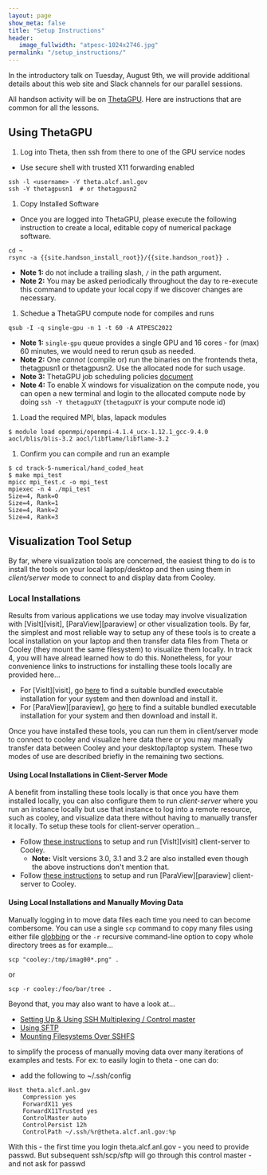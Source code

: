 ```yaml
---
layout: page
show_meta: false
title: "Setup Instructions"
header:
   image_fullwidth: "atpesc-1024x2746.jpg"
permalink: "/setup_instructions/"
---
```


In the introductory talk on Tuesday, August 9th, we will provide additional details
about this web site and Slack channels for our parallel sessions.


All handson activity will be on [ThetaGPU](https://www.alcf.anl.gov/support-center/theta-gpu-nodes). Here are instructions that are common
for all the lessons.

## Using ThetaGPU

1. Log into Theta, then ssh from there to one of the GPU service nodes
  * Use secure shell with trusted X11 forwarding enabled
```
ssh -l <username> -Y theta.alcf.anl.gov
ssh -Y thetagpusn1  # or thetagpusn2
```
1. Copy Installed Software
* Once you are logged into ThetaGPU, please execute the following instruction
to create a local, editable copy of numerical package software.
```
cd ~
rsync -a {{site.handson_install_root}}/{{site.handson_root}} .
```
  * **Note 1:** do not include a trailing slash, `/` in the path argument.
  * **Note 2:** You may be asked periodically throughout the day to re-execute
this command to update your local copy if we discover changes are necessary.
1. Schedue a ThetaGPU compute node for compiles and runs
```
qsub -I -q single-gpu -n 1 -t 60 -A ATPESC2022
```
  * **Note 1:** `single-gpu` queue provides  a single GPU and 16 cores - for (max) 60 minutes, we would need to rerun qsub as needed.
  * **Note 2:** One *cannot* (compile or) run the binaries on the frontends theta, thetagpusn1 or thetagpusn2. Use the allocated node for such usage.
  * **Note 3:** ThetaGPU job scheduling policies [document](https://www.alcf.anl.gov/support-center/theta-gpu-nodes/gpu-node-queue-and-policy)
  * **Note 4:** To enable X windows for visualization on the compute node, you can open a new terminal and login to the allocated compute node by doing `ssh -Y thetagpuXY` (`thetagpuXY` is your compute node id)
1. Load the required MPI, blas, lapack modules
```
$ module load openmpi/openmpi-4.1.4_ucx-1.12.1_gcc-9.4.0 aocl/blis/blis-3.2 aocl/libflame/libflame-3.2
```
1. Confirm you can compile and run an example
```
$ cd track-5-numerical/hand_coded_heat
$ make mpi_test
mpicc mpi_test.c -o mpi_test
mpiexec -n 4 ./mpi_test
Size=4, Rank=0
Size=4, Rank=1
Size=4, Rank=2
Size=4, Rank=3
```

## Visualization Tool Setup

By far, where visualization tools are concerned, the easiest thing to do is to install the
tools on your local laptop/desktop and then using them in *client/server* mode to connect
to and display data from Cooley.

### Local Installations

Results from various applications we use today may involve visualization with
[VisIt][visit], [ParaView][paraview] or other visualization tools. By far, the simplest and
most reliable way to setup any of these tools is to create a local installation on your laptop
and then transfer data files from Theta or Cooley (they mount the same filesystem) to visualize them locally. In track 4, you will
have alread learned how to do this. Nonetheless, for your convenience links to instructions for
installing these tools locally are provided here...
* For [VisIt][visit], go [here](https://wci.llnl.gov/simulation/computer-codes/visit/executables) to
  find a suitable bundled executable installation for your system and then download and install it.
* For [ParaView][paraview], go [here](https://www.paraview.org/download/)  to
  find a suitable bundled executable installation for your system and then download and install it.

Once you have installed these tools, you can run them in client/server mode to connect to cooley
and visualize here data there or you may manually transfer data between Cooley and your
desktop/laptop system. These two modes of use are described briefly in the remaining two sections.

#### Using Local Installations in Client-Server Mode
A benefit from installing these tools locally is that once you have them installed locally, you
can also configure them to run _client-server_ where you run an instance locally but use that
instance to log into a remote resource, such as cooley, and visualize data there without having
to manually transfer it locally. To setup these tools for client-server operation...
* Follow [these instructions](https://www.alcf.anl.gov/user-guides/visit-cooley) to setup and run [VisIt][visit] client-server to Cooley.
  * **Note:** VisIt versions 3.0, 3.1 and 3.2 are also installed even though the above instructions don't mention that.
* Follow [these instructions](https://www.alcf.anl.gov/user-guides/paraview-cooley) to setup and run [ParaView][paraview] client-server to Cooley.

#### Using Local Installations and Manually Moving Data

Manually logging in to move data files each time you need to
can become combersome. You can use a single `scp` command to copy many files using either
file [globbing](https://en.wikipedia.org/wiki/Glob_(programming)) or the `-r` recursive
command-line option to copy whole directory trees as for example...
```
scp "cooley:/tmp/imag00*.png" .
```
or
```
scp -r cooley:/foo/bar/tree .
```

Beyond that, you may also want to have a look at...

* [Setting Up & Using SSH Multiplexing / Control master](https://en.wikibooks.org/wiki/OpenSSH/Cookbook/Multiplexing)
* [Using SFTP](https://www.digitalocean.com/community/tutorials/how-to-use-sftp-to-securely-transfer-files-with-a-remote-server)
* [Mounting Filesystems Over SSHFS](https://wiki.archlinux.org/index.php/SSHFS)

to simplify the process of manually moving data over many iterations of examples and tests. For ex: to easily login to theta - one can do:

* add the following to ~/.ssh/config
```
Host theta.alcf.anl.gov
    Compression yes
    ForwardX11 yes
    ForwardX11Trusted yes
    ControlMaster auto
    ControlPersist 12h
    ControlPath ~/.ssh/%r@theta.alcf.anl.gov:%p
```
With this - the first time you login theta.alcf.anl.gov - you need to provide passwd. But subsequent ssh/scp/sftp will go through this control master - and not ask for passwd

